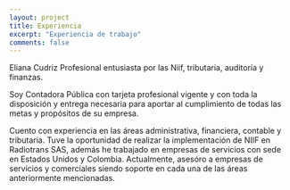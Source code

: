 ```yaml
---
layout: project
title: Experiencia
excerpt: "Experiencia de trabajo"
comments: false
---
```


Eliana Cudriz Profesional entusiasta por las Niif, tributaria, auditoría y finanzas.

Soy Contadora Pública con tarjeta profesional vigente y con toda la disposición y entrega necesaria para
aportar al cumplimiento de todas las metas y propósitos de su empresa.

Cuento con experiencia en las áreas administrativa, financiera, contable y tributaria. Tuve la oportunidad de realizar la implementación de NIIF en Radiotrans SAS, además he trabajado en empresas de servicios con sede en Estados Unidos y Colombia. Actualmente, asesóro a empresas de servicios y comerciales siendo soporte en cada una de las áreas anteriormente mencionadas.
